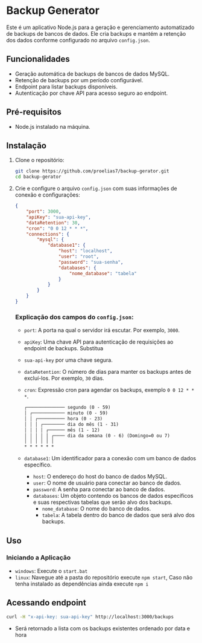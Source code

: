 # Backup Generator

Este é um aplicativo Node.js para a geração e gerenciamento automatizado de backups de bancos de dados. Ele cria backups e mantém a retenção dos dados conforme configurado no arquivo `config.json`.

## Funcionalidades

- Geração automática de backups de bancos de dados MySQL.
- Retenção de backups por um período configurável.
- Endpoint para listar backups disponíveis.
- Autenticação por chave API para acesso seguro ao endpoint.

## Pré-requisitos

- Node.js instalado na máquina.

## Instalação

1. Clone o repositório:

    ```sh
    git clone https://github.com/proelias7/backup-gerator.git
    cd backup-gerator
    ```

2. Crie e configure o arquivo `config.json` com suas informações de conexão e configurações:

    ```json
    {
        "port": 3000,
        "apiKey": "sua-api-key",
        "dataRetention": 30,
        "cron": "0 0 12 * * *",
        "connections": {
            "mysql": {
                "database1": {
                    "host": "localhost",
                    "user": "root",
                    "password": "sua-senha",
                    "databases": {
                        "nome_database": "tabela"
                    }
                }
            }
        }
    }
    ```
    ### Explicação dos campos do `config.json`:

    - `port`: A porta na qual o servidor irá escutar. Por exemplo, `3000`.
    - `apiKey`: Uma chave API para autenticação de requisições ao endpoint de backups. Substitua 
    - `sua-api-key` por uma chave segura.
    - `dataRetention`: O número de dias para manter os backups antes de excluí-los. Por exemplo, `30` dias.
    - `cron`: Expressão cron para agendar os backups, exemplo `0 0 12 * * *`.
        ```md
        ┌────────────── segundo (0 - 59)
        │ ┌──────────── minuto (0 - 59)
        │ │ ┌────────── hora (0 - 23)
        │ │ │ ┌──────── dia do mês (1 - 31)
        │ │ │ │ ┌────── mês (1 - 12)
        │ │ │ │ │ ┌──── dia da semana (0 - 6) (Domingo=0 ou 7)
        │ │ │ │ │ │
        * * * * * *
        ```

    - `database1`: Um identificador para a conexão com um banco de dados específico.
        - `host`: O endereço do host do banco de dados MySQL.
        - `user`: O nome de usuário para conectar ao banco de dados.
        - `password`: A senha para conectar ao banco de dados.
        - `databases`: Um objeto contendo os bancos de dados específicos e suas respectivas tabelas que serão alvo dos backups.
            - `nome_database`: O nome do banco de dados.
            - `tabela`: A tabela dentro do banco de dados que será alvo dos backups.

## Uso

### Iniciando a Aplicação

- `windows`: Execute o `start.bat`
- `linux`: Navegue até a pasta do repositório execute `npm start`, Caso não tenha instalado as dependências ainda execute `npm i`

## Acessando endpoint

```sh
curl -H "x-api-key: sua-api-key" http://localhost:3000/backups
```

- Será retornado a lista com os backups existentes ordenado por data e hora
